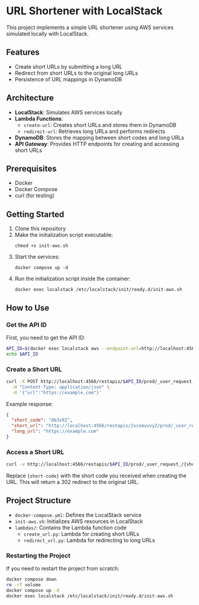# URL Shortener with LocalStack

This project implements a simple URL shortener using AWS services simulated locally with LocalStack.

## Features

- Create short URLs by submitting a long URL
- Redirect from short URLs to the original long URLs
- Persistence of URL mappings in DynamoDB

## Architecture

- **LocalStack**: Simulates AWS services locally
- **Lambda Functions**: 
  - `create-url`: Creates short URLs and stores them in DynamoDB
  - `redirect-url`: Retrieves long URLs and performs redirects
- **DynamoDB**: Stores the mapping between short codes and long URLs
- **API Gateway**: Provides HTTP endpoints for creating and accessing short URLs

## Prerequisites

- Docker
- Docker Compose
- curl (for testing)

## Getting Started

1. Clone this repository
2. Make the initialization script executable:
   ```
   chmod +x init-aws.sh
   ```
3. Start the services:
   ```
   docker compose up -d
   ```
4. Run the initialization script inside the container:
   ```
   docker exec localstack /etc/localstack/init/ready.d/init-aws.sh
   ```

## How to Use

### Get the API ID

First, you need to get the API ID:

```bash
API_ID=$(docker exec localstack aws --endpoint-url=http://localhost:4566 apigateway get-rest-apis --query 'items[?name==`url-shortener-api`].id' --output text)
echo $API_ID
```

### Create a Short URL

```bash
curl -X POST http://localhost:4566/restapis/$API_ID/prod/_user_request_/url \
  -H "Content-Type: application/json" \
  -d '{"url":"https://example.com"}'
```

Example response:
```json
{
  "short_code": "Ab3x9Z",
  "short_url": "http://localhost:4566/restapis/2vcomuvvy2/prod/_user_request_/Ab3x9Z",
  "long_url": "https://example.com"
}
```

### Access a Short URL

```bash
curl -v http://localhost:4566/restapis/$API_ID/prod/_user_request_/{short-code}
```

Replace `{short-code}` with the short code you received when creating the URL. This will return a 302 redirect to the original URL.

## Project Structure

- `docker-compose.yml`: Defines the LocalStack service
- `init-aws.sh`: Initializes AWS resources in LocalStack
- `lambdas/`: Contains the Lambda function code
  - `create_url.py`: Lambda for creating short URLs
  - `redirect_url.py`: Lambda for redirecting to long URLs

### Restarting the Project

If you need to restart the project from scratch:

```bash
docker compose down
rm -rf volume
docker compose up -d
docker exec localstack /etc/localstack/init/ready.d/init-aws.sh
```
